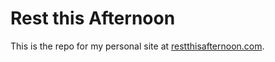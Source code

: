 # Rest this Afternoon

This is the repo for my personal site at [restthisafternoon.com](https://restthisafternoon.com).
